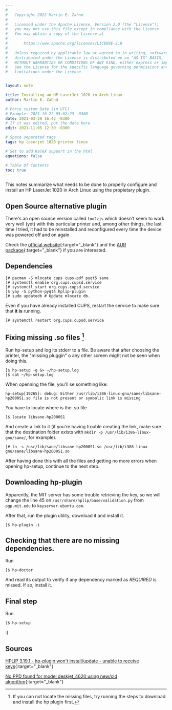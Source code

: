 ```yaml
---
#
#   Copyright 2022 Martín E. Zahnd
#
#   Licensed under the Apache License, Version 2.0 (the "License");
#   you may not use this file except in compliance with the License.
#   You may obtain a copy of the License at
#
#       https://www.apache.org/licenses/LICENSE-2.0
#
#   Unless required by applicable law or agreed to in writing, software
#   distributed under the License is distributed on an "AS IS" BASIS,
#   WITHOUT WARRANTIES OR CONDITIONS OF ANY KIND, either express or implied.
#   See the License for the specific language governing permissions and
#   limitations under the License.


layout: note

title: Installing an HP LaserJet 1020 in Arch Linux
author: Martín E. Zahnd

# Force custom Date (in UTC)
# Example: 2021-10-22 05:02:23 -0300
date: 2021-03-20 16:42 -0300
# If it was edited, put the date here
edit: 2021-11-05 12:30 -0300

# Space separated tags
tags: hp laserjet 1020 printer linux

# Set to add KaTeX support in the html
equations: false

# Table Of Contents
toc: true
---
```



This notes summarize what needs to be done to properly configure and install an HP LaserJet 1020 in
Arch Linux using the propietary plugin. 

<!--more-->

## Open Source alternative plugin

There's an open source version called `foo2zjs` which doesn't seem to  work very well (yet) with
this particular  printer and, among other things, the last time I tried, it had to be reinstalled
and reconfigured every time the device was powered off and on again.

Check the [official website](https://foo2zjs.linkevich.net/){:target="_blank"}
and the 
[AUR
package](https://aur.archlinux.org/packages/foo2zjs-nightly/){:target="_blank"}
if you are interested.

## Dependencies

~~~ console
]# pacman -S mlocate cups cups-pdf pyqt5 sane
]# systemctl enable org.cups.cupsd.service
]# systemctl start org.cups.cupsd.service
]$ yay -S python-pyqt4 hplip-plugin
]# sudo updatedb # Update mlocate db.
~~~

Even if you have already installed CUPS, restart the service to make sure that **it is** running.

~~~ console
]# systemctl restart org.cups.cupsd.service
~~~

## Fixing missing .so files [^cannot-locate-missing-so]

[^cannot-locate-missing-so]:
    If you can not locate the missing files, try running the steps to download and install the hp
    plugin first.

Run hp-setup and log its stderr to a file. Be aware that after choosing the printer, the "missing
pluggin" o any other screen might not be seen when doing this.

~~~ console
]$ hp-setup -g &> ~/hp-setup.log
]$ cat ~/hp-setup.log
~~~

When openning the file, you'll se something like:

~~~ plain
hp-setup[19265]: debug: Either /usr/lib/i386-linux-gnu/sane/libsane-hp2000S1.so file is not present or symbolic link is missing
~~~

You have to locate where is the .so file

~~~ console
]$ locate libsane-hp2000S1
~~~

And create a link to it (if you're having trouble creating the link, make sure that the destination
folder exists with `mkdir -p /usr/lib/i386-linux-gnu/sane/`, for example).

~~~ console
]# ln -s /usr/lib/sane/libsane-hp2000S1.so /usr/lib/i386-linux-gnu/sane/libsane-hp2000S1.so
~~~

After having done this with all the files and getting no more errors when opening hp-setup,
continue to the next step.

## Downloading hp-plugin

Apparently, the MIT server has some trouble retrieving the key, so we will change the line 45 on
`/usr/share/hplip/base/validation.py` from `pgp.mit.edu` to `keyserver.ubuntu.com`.

After that, run the plugin utility, download it and install it.

~~~ console
]$ hp-plugin -i
~~~

## Checking that there are no missing dependencies.

Run

~~~ console
]$ hp-doctor
~~~
And read its output to verify if any dependency marked as _REQUIRED_ is missed. If so, install it.

## Final step

Run

~~~ console
]$ hp-setup
~~~

:)

## Sources 

[HPLIP 3.19.1 - hp-plugin won't install/update - unable to receive keys](https://bugs.launchpad.net/hplip/+bug/1818629){:target="_blank"}

[No PPD found for model deskjet_4620 using new/old algorithm](https://bugs.launchpad.net/hplip/+bug/1084062){:target="_blank"}
